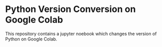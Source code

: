 # Python Version Conversion on Google Colab
This repository contains a jupyter noebook which changes the version of Python on Google Colab.